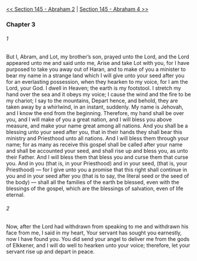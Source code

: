 [<< Section 145 - Abraham 2](Section%20145%20-%20Abraham%202)  |  [Section 145 - Abraham 4 >>](Section%20145%20-%20Abraham%204)

### Chapter 3
###### 1
But I, Abram, and Lot, my brother’s son, prayed unto the Lord, and the Lord appeared unto me and said unto me, Arise and take Lot with you, for I have purposed to take you away out of Haran, and to make of you a minister to bear my name in a strange land which I will give unto your seed after you for an everlasting possession, when they hearken to my voice, for I am the Lord, your God. I dwell in Heaven; the earth is my footstool. I stretch my hand over the sea and it obeys my voice; I cause the wind and the fire to be my chariot; I say to the mountains, Depart hence, and behold, they are taken away by a whirlwind, in an instant, suddenly. My name is Jehovah, and I know the end from the beginning. Therefore, my hand shall be over you, and I will make of you a great nation, and I will bless you above measure, and make your name great among all nations. And you shall be a blessing unto your seed after you, that in their hands they shall bear this ministry and Priesthood unto all nations. And I will bless them through your name; for as many as receive this gospel shall be called after your name and shall be accounted your seed, and shall rise up and bless you, as unto their Father. And I will bless them that bless you and curse them that curse you. And in you (that is, in your Priesthood) and in your seed, (that is, your Priesthood) — for I give unto you a promise that this right shall continue in you and in your seed after you (that is to say, the literal seed or the seed of the body) — shall all the families of the earth be blessed, even with the blessings of the gospel, which are the blessings of salvation, even of life eternal.

###### 2
Now, after the Lord had withdrawn from speaking to me and withdrawn his face from me, I said in my heart, Your servant has sought you earnestly, now I have found you. You did send your angel to deliver me from the gods of Elkkener, and I will do well to hearken unto your voice; therefore, let your servant rise up and depart in peace.